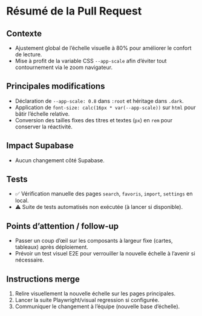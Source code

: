 # Résumé de la Pull Request

## Contexte
- Ajustement global de l’échelle visuelle à 80% pour améliorer le confort de lecture.
- Mise à profit de la variable CSS `--app-scale` afin d’éviter tout contournement via le zoom navigateur.

## Principales modifications
- Déclaration de `--app-scale: 0.8` dans `:root` et héritage dans `.dark`.
- Application de `font-size: calc(16px * var(--app-scale))` sur `html` pour bâtir l’échelle relative.
- Conversion des tailles fixes des titres et textes (`px`) en `rem` pour conserver la réactivité.

## Impact Supabase
- Aucun changement côté Supabase.

## Tests
- ✅ Vérification manuelle des pages `search`, `favoris`, `import`, `settings` en local.
- ⚠️ Suite de tests automatisés non exécutée (à lancer si disponible).

## Points d’attention / follow-up
- Passer un coup d’œil sur les composants à largeur fixe (cartes, tableaux) après déploiement.
- Prévoir un test visuel E2E pour verrouiller la nouvelle échelle à l’avenir si nécessaire.

## Instructions merge
1. Relire visuellement la nouvelle échelle sur les pages principales.
2. Lancer la suite Playwright/visual regression si configurée.
3. Communiquer le changement à l’équipe (nouvelle base d’échelle).
